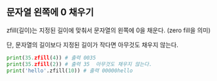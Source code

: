 ## 문자열 왼쪽에 0 채우기

zfill(길이)는 지정된 길이에 맞춰서 문자열의 왼쪽에 0을 채운다. (zero fill을 의미)

단, 문자열의 길이보다 지정된 길이가 작다면 아무것도 채우지 않는다.

```python
print(35.zfill(4)) # 출력 0035
print(35.zfill(2)) # 출력 35  아무것도 채우지 않는다.
print('hello'.zfill(10)) # 출력 00000hello
```
